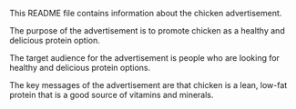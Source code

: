 This README file contains information about the chicken advertisement.

The purpose of the advertisement is to promote chicken as a healthy and delicious protein option.

The target audience for the advertisement is people who are looking for healthy and delicious protein options.

The key messages of the advertisement are that chicken is a lean, low-fat protein that is a good source of vitamins and minerals.

